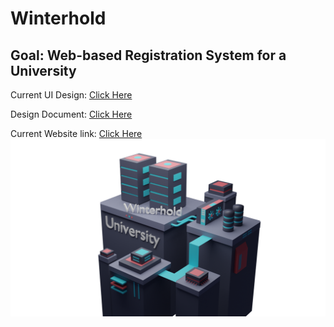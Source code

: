 # Winterhold
## Goal: Web-based Registration System for a University

Current UI Design: [Click Here](https://www.figma.com/proto/QToaNxw7eodtgR9wC6rJrX/Untitled?node-id=2%3A2)

Design Document: [Click Here](https://docs.google.com/document/d/1PzMCWYurT-ofa-H5PQOdY5lU1QvbF7sMplLEjL8KVKQ/edit)

Current Website link: [Click Here](https://winterhold-university.netlify.app/)
<img src="src/resources/images/gitReadMe.png">
